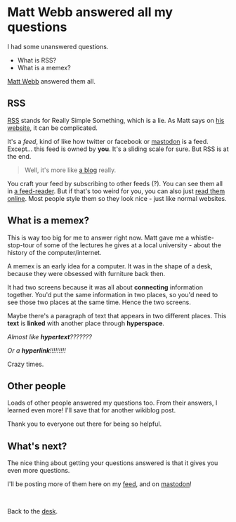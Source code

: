 # Matt Webb answered all my questions

I had some unanswered questions.

- What is RSS?
- What is a memex?

[Matt Webb](https://interconnected.org/home/) answered them all.

## RSS

[RSS](/wikiblogarden/social-media/what-is-rss) stands for Really Simple Something, which is a lie. As Matt says on [his website](https://aboutfeeds.com/why), it can be complicated.

It's a *feed*, kind of like how twitter or facebook or [mastodon](https://elk.zone/mas.to/@TodePond) is a feed. Except... this feed is owned by **you**. It's a sliding scale for sure. But RSS is at the end.

> Well, it's more like [a blog](/wikiblogarden/my-wikiblogarden) really.

You craft your feed by subscribing to other feeds (?). You can see them all in [a feed-reader](https://play.google.com/store/apps/details?id=com.nononsenseapps.feeder.play). But if that's too weird for you, you can also just [read them online](https://nonnullish.pages.dev/feed.xml). Most people style them so they look nice - just like normal websites.

## What is a memex?

This is way too big for me to answer right now. Matt gave me a whistle-stop-tour of some of the lectures he gives at a local university - about the history of the computer/internet.

A memex is an early idea for a computer. It was in the shape of a desk, because they were obsessed with furniture back then.

It had two screens because it was all about **connecting** information together. You'd put the same information in two places, so you'd need to see those two places at the same time. Hence the two screens.

Maybe there's a paragraph of text that appears in two different places. This **text** is **linked** with another place through **hyperspace**.

*Almost like **hypertext**???????*

*Or a **hyperlink**!!!!!!!!!*

Crazy times.

## Other people

Loads of other people answered my questions too. From their answers, I learned even more! I'll save that for another wikiblog post.

Thank you to everyone out there for being so helpful.

## What's next?

The nice thing about getting your questions answered is that it gives you even more questions.

I'll be posting more of them here on my [feed](/feed), and on [mastodon](https://elk.zone/mas.to/@TodePond)!

<br>

Back to the [desk](/wikiblogarden).
